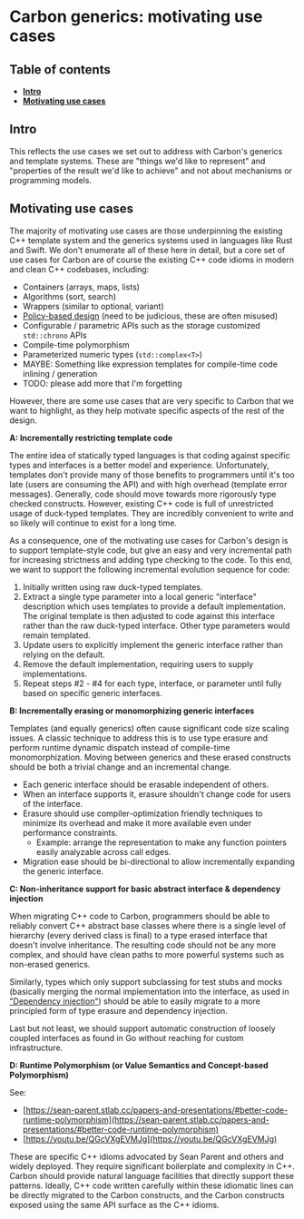 <!--
Part of the Carbon Language, under the Apache License v2.0 with LLVM
Exceptions. See /LICENSE for license information.
SPDX-License-Identifier: Apache-2.0 WITH LLVM-exception
-->

# Carbon generics: motivating use cases

## Table of contents

<!-- toc -->

-   [**Intro**](#intro)
-   [**Motivating use cases**](#motivating-use-cases)

<!-- tocstop -->

## **Intro**

This reflects the use cases we set out to address with Carbon's generics and
template systems. These are "things we'd like to represent" and "properties of
the result we'd like to achieve" and not about mechanisms or programming models.

## **Motivating use cases**

The majority of motivating use cases are those underpinning the existing C++
template system and the generics systems used in languages like Rust and Swift.
We don't enumerate all of these here in detail, but a core set of use cases for
Carbon are of course the existing C++ code idioms in modern and clean C++
codebases, including:

-   Containers (arrays, maps, lists)
-   Algorithms (sort, search)
-   Wrappers (similar to optional, variant)
-   [Policy-based design](https://en.wikipedia.org/wiki/Modern_C%2B%2B_Design#Policy-based_design)
    (need to be judicious, these are often misused)
-   Configurable / parametric APIs such as the storage customized `std::chrono`
    APIs
-   Compile-time polymorphism
-   Parameterized numeric types (`std::complex<T>`)
-   MAYBE: Something like expression templates for compile-time code inlining /
    generation
-   TODO: please add more that I'm forgetting

However, there are some use cases that are very specific to Carbon that we want
to highlight, as they help motivate specific aspects of the rest of the design.

**A: Incrementally restricting template code**

The entire idea of statically typed languages is that coding against specific
types and interfaces is a better model and experience. Unfortunately, templates
don't provide many of those benefits to programmers until it's too late (users
are consuming the API) and with high overhead (template error messages).
Generally, code should move towards more rigorously type checked constructs.
However, existing C++ code is full of unrestricted usage of duck-typed
templates. They are incredibly convenient to write and so likely will continue
to exist for a long time.

As a consequence, one of the motivating use cases for Carbon's design is to
support template-style code, but give an easy and very incremental path for
increasing strictness and adding type checking to the code. To this end, we want
to support the following incremental evolution sequence for code:

1. Initially written using raw duck-typed templates.
2. Extract a single type parameter into a local generic "interface" description
   which uses templates to provide a default implementation. The original
   template is then adjusted to code against this interface rather than the raw
   duck-typed interface. Other type parameters would remain templated.
3. Update users to explicitly implement the generic interface rather than
   relying on the default.
4. Remove the default implementation, requiring users to supply implementations.
5. Repeat steps #2 - #4 for each type, interface, or parameter until fully based
   on specific generic interfaces.

**B: Incrementally erasing or monomorphizing generic interfaces**

Templates (and equally generics) often cause significant code size scaling
issues. A classic technique to address this is to use type erasure and perform
runtime dynamic dispatch instead of compile-time monomorphization. Moving
between generics and these erased constructs should be both a trivial change and
an incremental change.

-   Each generic interface should be erasable independent of others.
-   When an interface supports it, erasure shouldn't change code for users of
    the interface.
-   Erasure should use compiler-optimization friendly techniques to minimize its
    overhead and make it more available even under performance constraints.
    -   Example: arrange the representation to make any function pointers easily
        analyzable across call edges.
-   Migration ease should be bi-directional to allow incrementally expanding the
    generic interface.

**C: Non-inheritance support for basic abstract interface & dependency
injection**

When migrating C++ code to Carbon, programmers should be able to reliably
convert C++ abstract base classes where there is a single level of hierarchy
(every derived class is final) to a type erased interface that doesn't involve
inheritance. The resulting code should not be any more complex, and should have
clean paths to more powerful systems such as non-erased generics.

Similarly, types which only support subclassing for test stubs and mocks
(basically merging the normal implementation into the interface, as used in
["Dependency injection"](https://en.wikipedia.org/wiki/Dependency_injection))
should be able to easily migrate to a more principled form of type erasure and
dependency injection.

Last but not least, we should support automatic construction of loosely coupled
interfaces as found in Go without reaching for custom infrastructure.

**D: Runtime Polymorphism (or Value Semantics and Concept-based Polymorphism)**

See:

-   [https://sean-parent.stlab.cc/papers-and-presentations/#better-code-runtime-polymorphism](https://sean-parent.stlab.cc/papers-and-presentations/#better-code-runtime-polymorphism)
-   [https://youtu.be/QGcVXgEVMJg](https://youtu.be/QGcVXgEVMJg)

These are specific C++ idioms advocated by Sean Parent and others and widely
deployed. They require significant boilerplate and complexity in C++. Carbon
should provide natural language facilities that directly support these patterns.
Ideally, C++ code written carefully within these idiomatic lines can be directly
migrated to the Carbon constructs, and the Carbon constructs exposed using the
same API surface as the C++ idioms.

